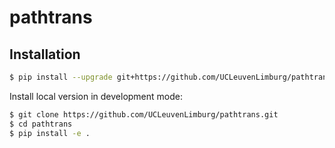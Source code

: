 # pathtrans

## Installation

```bash
$ pip install --upgrade git+https://github.com/UCLeuvenLimburg/pathtrans.git
```

Install local version in development mode:

```bash
$ git clone https://github.com/UCLeuvenLimburg/pathtrans.git
$ cd pathtrans
$ pip install -e .
```
